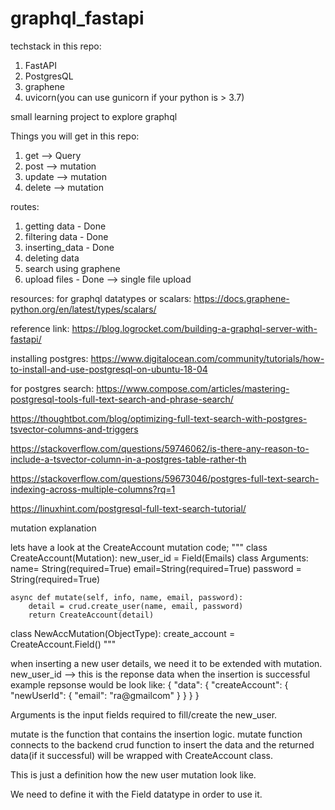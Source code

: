 # graphql_fastapi

techstack in this repo:
1. FastAPI
2. PostgresQL
3. graphene
4. uvicorn(you can use gunicorn if your python is > 3.7)


small learning project to explore graphql

Things you will get in this repo:
1. get --> Query
2. post --> mutation
3. update --> mutation
4. delete --> mutation


routes:
1. getting data - Done
2. filtering data - Done
3. inserting_data - Done
4. deleting data
5. search using graphene
6. upload files -  Done --> single file upload



resources:
for graphql datatypes or scalars:
https://docs.graphene-python.org/en/latest/types/scalars/

reference link:
https://blog.logrocket.com/building-a-graphql-server-with-fastapi/

installing postgres:
https://www.digitalocean.com/community/tutorials/how-to-install-and-use-postgresql-on-ubuntu-18-04

for postgres search:
https://www.compose.com/articles/mastering-postgresql-tools-full-text-search-and-phrase-search/

https://thoughtbot.com/blog/optimizing-full-text-search-with-postgres-tsvector-columns-and-triggers

https://stackoverflow.com/questions/59746062/is-there-any-reason-to-include-a-tsvector-column-in-a-postgres-table-rather-th

https://stackoverflow.com/questions/59673046/postgres-full-text-search-indexing-across-multiple-columns?rq=1

https://linuxhint.com/postgresql-full-text-search-tutorial/




mutation explanation

lets have a look at the CreateAccount mutation code;
"""
class CreateAccount(Mutation):
	new_user_id = Field(Emails)
	class Arguments:
		name= String(required=True)
		email=String(required=True)
		password = String(required=True)

	async def mutate(self, info, name, email, password):
		detail = crud.create_user(name, email, password)
		return CreateAccount(detail)

class NewAccMutation(ObjectType):
	create_account = CreateAccount.Field()
"""

when inserting a new user details, we need it to be extended with mutation.
new_user_id --> this is the reponse data when the insertion is successful
example repsonse would be look like:
{
  "data": {
    "createAccount": {
      "newUserId": {
        "email": "ra@gmailcom"
      }
    }
  }
}

Arguments is the input fields required to fill/create the new_user.

mutate is the function that contains the insertion logic.
mutate function connects to the backend crud function to insert the data
and the returned data(if it successful) will be wrapped with CreateAccount class.


This is just a definition how the new user mutation look like.

We need to define it with the Field datatype in order to use it.

